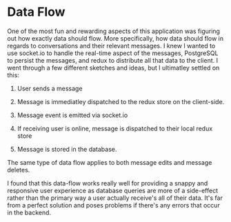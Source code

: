 # Data Flow

One of the most fun and rewarding aspects of this application was figuring out how exactly data should flow. More specifically, how data should flow in regards to conversations and their relevant messages. I knew I wanted to use socket.io to handle the real-time aspect of the messages, PostgreSQL to persist the messages, and redux to distribute all that data to the client. I went through a few different sketches and ideas, but I ultimatley settled on this:

1. User sends a message

2. Message is immediatley dispatched to the redux store on the client-side.

3. Message event is emitted via socket.io

4. If receiving user is online, message is dispatched to their local redux store

5. Message is stored in the database.

The same type of data flow applies to both message edits and message deletes.

I found that this data-flow works really well for providing a snappy and responsive user experience as database queries are more of a side-effect rather than the primary way a user actually receive's all of their data. It's far from a perfect solution and poses problems if there's any errors that occur in the backend.
